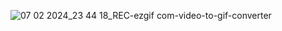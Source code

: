![07 02 2024_23 44 18_REC-ezgif com-video-to-gif-converter](https://github.com/shuvo360/Digital-Clock/assets/41317116/b049d329-93c1-4119-9abc-a33ecfd7f2cb)
